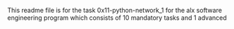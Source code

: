 This readme file is for the task 0x11-python-network_1 for the alx software engineering program which consists of 10 mandatory tasks and 1 advanced
